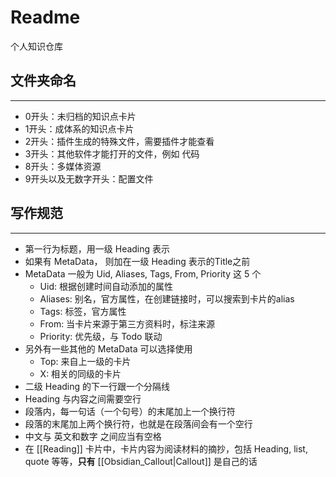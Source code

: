 # Readme

个人知识仓库

## 文件夹命名
---
- 0开头：未归档的知识点卡片
- 1开头：成体系的知识点卡片
- 2开头：插件生成的特殊文件，需要插件才能查看
- 3开头：其他软件才能打开的文件，例如 代码
- 8开头：多媒体资源
- 9开头以及无数字开头：配置文件

## 写作规范
---
- 第一行为标题，用一级 Heading 表示
- 如果有 MetaData， 则加在一级 Heading 表示的Title之前
- MetaData 一般为 Uid, Aliases, Tags, From, Priority  这 5 个
	- Uid: 根据创建时间自动添加的属性
	- Aliases: 别名，官方属性，在创建链接时，可以搜索到卡片的alias
	- Tags: 标签，官方属性
	- From: 当卡片来源于第三方资料时，标注来源
	- Priority: 优先级，与 Todo 联动
- 另外有一些其他的 MetaData 可以选择使用
  - Top: 来自上一级的卡片
  - X: 相关的同级的卡片
- 二级 Heading 的下一行跟一个分隔线
- Heading 与内容之间需要空行
- 段落内，每一句话（一个句号）的末尾加上一个换行符
- 段落的末尾加上两个换行符，也就是在段落间会有一个空行
- 中文与 英文和数字 之间应当有空格
- 在 [[Reading]] 卡片中，卡片内容为阅读材料的摘抄，包括 Heading, list, quote 等等，**只有** [[Obsidian_Callout|Callout]] 是自己的话
